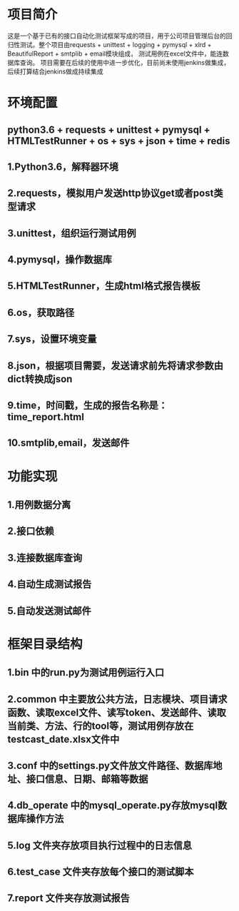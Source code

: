 # 项目简介
这是一个基于已有的接口自动化测试框架写成的项目，用于公司项目管理后台的回归性测试。整个项目由requests + unittest + logging + pymysql + xlrd + BeautifulReport + smtplib + email模块组成， 测试用例在excel文件中，能连数据库查询。 项目需要在后续的使用中进一步优化，目前尚未使用jenkins做集成，后续打算结合jenkins做成持续集成

# 环境配置
## python3.6 + requests + unittest + pymysql + HTMLTestRunner + os + sys + json + time + redis
## 1.Python3.6，解释器环境
## 2.requests，模拟用户发送http协议get或者post类型请求
## 3.unittest，组织运行测试用例
## 4.pymysql，操作数据库
## 5.HTMLTestRunner，生成html格式报告模板
## 6.os，获取路径
## 7.sys，设置环境变量
## 8.json，根据项目需要，发送请求前先将请求参数由dict转换成json
## 9.time，时间戳，生成的报告名称是：time_report.html
## 10.smtplib,email，发送邮件

# 功能实现
## 1.用例数据分离
## 2.接口依赖
## 3.连接数据库查询
## 4.自动生成测试报告
## 5.自动发送测试邮件

# 框架目录结构
## 1.bin 中的run.py为测试用例运行入口
## 2.common 中主要放公共方法，日志模块、项目请求函数、读取excel文件、读写token、发送邮件、读取当前类、方法、行的tool等，测试用例存放在testcast_date.xlsx文件中
## 3.conf 中的settings.py文件放文件路径、数据库地址、接口信息、日期、邮箱等数据
## 4.db_operate 中的mysql_operate.py存放mysql数据库操作方法
## 5.log 文件夹存放项目执行过程中的日志信息
## 6.test_case 文件夹存放每个接口的测试脚本
## 7.report 文件夹存放测试报告
